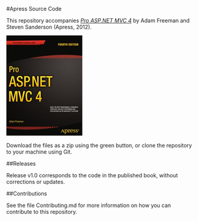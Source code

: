 #Apress Source Code

This repository accompanies [*Pro ASP.NET MVC 4*](http://www.apress.com/9781430242369) by Adam Freeman and Steven Sanderson (Apress, 2012).

![Cover image](9781430242369.jpg)

Download the files as a zip using the green button, or clone the repository to your machine using Git.

##Releases

Release v1.0 corresponds to the code in the published book, without corrections or updates.

##Contributions

See the file Contributing.md for more information on how you can contribute to this repository.
